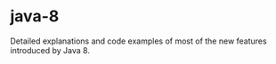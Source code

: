 # java-8

Detailed explanations and code examples of most of the new features introduced by Java 8.
